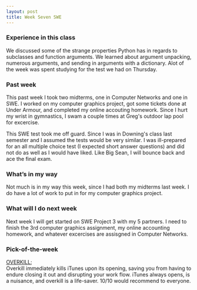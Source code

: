```yaml
---
layout: post
title: Week Seven SWE
---
```


### Experience in this class 
We discussed some of the strange properties Python has in regards to subclasses and function arguments. We learned about argument unpacking, numerous arguments, and sending in arguments with a dictionary. Alot of the week was spent studying for the test we had on Thursday. 


### Past week
This past week I took two midterms, one in Computer Networks and one in SWE. I worked on my computer graphics project, got some tickets done at Under Armour, and completed my online accouting homework. Since I hurt my wrist in gymnastics, I swam a couple times at Greg's outdoor lap pool for excercise.

This SWE test took me off guard. Since I was in Downing's class last semester and I assumed the tests would be very similar. I was ill-prepared for an all multiple choice test (I expected short answer questions) and did not do as well as I would have liked. Like Big Sean, I will bounce back and ace the final exam. 

### What’s in my way
Not much is in my way this week, since I had both my midterms last week. I do have a lot of work to put in for my computer graphics project. 

### What will I do next week
Next week I will get started on SWE Project 3 with my 5 partners. I need to finish the 3rd computer graphics assignment, my online accounting homework, and whatever excercises are assisgned in Computer Networks. 

### Pick-of-the-week
<a href="https://github.com/KrauseFx/overkill" target="target">OVERKILL</a>;  
Overkill immediately kills iTunes upon its opening, saving you from having to endure closing it out and disrupting your work flow. iTunes always opens, is a nuisance, and overkill is a life-saver. 10/10 would recommend to everyone. 
